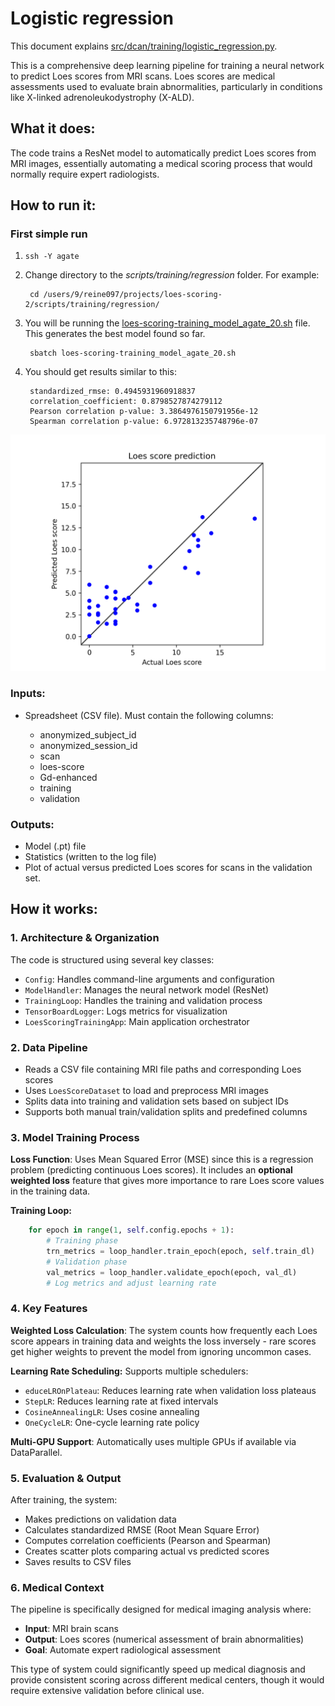 # Logistic regression

This document explains [src/dcan/training/logistic_regression.py](/src/dcan/training/logistic_regression.py).

This is a comprehensive deep learning pipeline for training a neural network to predict Loes scores from MRI scans. Loes scores are medical assessments used to evaluate brain abnormalities, particularly in conditions like X-linked adrenoleukodystrophy (X-ALD).

## What it does:
The code trains a ResNet model to automatically predict Loes scores from MRI images, essentially automating a medical scoring process that would normally require expert radiologists.

## How to run it:

### First simple run

1. `ssh -Y agate`
2. Change directory to the *scripts/training/regression* folder.  For example:
    
        cd /users/9/reine097/projects/loes-scoring-2/scripts/training/regression/

3. You will be running the [loes-scoring-training_model_agate_20.sh](../scripts/training/regression/loes-scoring-training_model_agate_20.sh) file.  This generates the best model found so far.

        sbatch loes-scoring-training_model_agate_20.sh 

4. You should get results similar to this:

        standardized_rmse: 0.4945931960918837
        correlation_coefficient: 0.8798527874279112
        Pearson correlation p-value: 3.3864976150791956e-12
        Spearman correlation p-value: 6.972813235748796e-07

![Actual versus predicted Loes scores](../doc/models/model20/model20.png)

### Inputs:

* Spreadsheet (CSV file).  Must contain the following columns:
  
  * anonymized_subject_id
  * anonymized_session_id
  * scan
  * loes-score
  * Gd-enhanced
  * training
  * validation

### Outputs:
* Model (.pt) file
* Statistics (written to the log file)
* Plot of actual versus predicted Loes scores for scans in the validation set.

## How it works:
### 1. Architecture & Organization
The code is structured using several key classes:

* `Config`: Handles command-line arguments and configuration
* `ModelHandler`: Manages the neural network model (ResNet)
* `TrainingLoop`: Handles the training and validation process
* `TensorBoardLogger`: Logs metrics for visualization
* `LoesScoringTrainingApp`: Main application orchestrator

### 2. Data Pipeline

* Reads a CSV file containing MRI file paths and corresponding Loes scores
* Uses `LoesScoreDataset` to load and preprocess MRI images
* Splits data into training and validation sets based on subject IDs
* Supports both manual train/validation splits and predefined columns

### 3. Model Training Process
**Loss Function**: Uses Mean Squared Error (MSE) since this is a regression problem (predicting continuous Loes scores). It includes an **optional weighted loss** feature that gives more importance to rare Loes score values in the training data.

**Training Loop:**
```python
    for epoch in range(1, self.config.epochs + 1):
        # Training phase
        trn_metrics = loop_handler.train_epoch(epoch, self.train_dl)
        # Validation phase  
        val_metrics = loop_handler.validate_epoch(epoch, val_dl)
        # Log metrics and adjust learning rate
```
### 4. Key Features
**Weighted Loss Calculation**: The system counts how frequently each Loes score appears in training data and weights the loss inversely - rare scores get higher weights to prevent the model from ignoring uncommon cases.

**Learning Rate Scheduling:** Supports multiple schedulers:

* `educeLROnPlateau`: Reduces learning rate when validation loss plateaus
* `StepLR`: Reduces learning rate at fixed intervals
* `CosineAnnealingLR`: Uses cosine annealing
* `OneCycleLR`: One-cycle learning rate policy

**Multi-GPU Support**: Automatically uses multiple GPUs if available via DataParallel.

### 5. Evaluation & Output
After training, the system:

* Makes predictions on validation data
* Calculates standardized RMSE (Root Mean Square Error)
* Computes correlation coefficients (Pearson and Spearman)
* Creates scatter plots comparing actual vs predicted scores
* Saves results to CSV files

### 6. Medical Context
The pipeline is specifically designed for medical imaging analysis where:

* **Input**: MRI brain scans
* **Output**: Loes scores (numerical assessment of brain abnormalities)
* **Goal**: Automate expert radiological assessment

This type of system could significantly speed up medical diagnosis and provide consistent scoring across different medical centers, though it would require extensive validation before clinical use.
